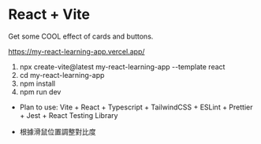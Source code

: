 # React + Vite

Get some COOL effect of cards and buttons.

https://my-react-learning-app.vercel.app/

1. npx create-vite@latest my-react-learning-app --template react
2. cd my-react-learning-app
3. npm install
4. npm run dev


* Plan to use:  Vite + React + Typescript + TailwindCSS + ESLint + Prettier + Jest + React Testing Library

* 根據滑鼠位置調整對比度
